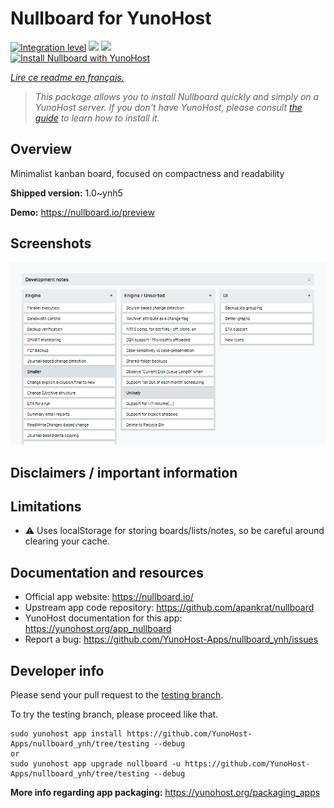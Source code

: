 <!--
N.B.: This README was automatically generated by https://github.com/YunoHost/apps/tree/master/tools/README-generator
It shall NOT be edited by hand.
-->

# Nullboard for YunoHost

[![Integration level](https://dash.yunohost.org/integration/nullboard.svg)](https://dash.yunohost.org/appci/app/nullboard) ![](https://ci-apps.yunohost.org/ci/badges/nullboard.status.svg) ![](https://ci-apps.yunohost.org/ci/badges/nullboard.maintain.svg)  
[![Install Nullboard with YunoHost](https://install-app.yunohost.org/install-with-yunohost.svg)](https://install-app.yunohost.org/?app=nullboard)

*[Lire ce readme en français.](./README_fr.md)*

> *This package allows you to install Nullboard quickly and simply on a YunoHost server.
If you don't have YunoHost, please consult [the guide](https://yunohost.org/#/install) to learn how to install it.*

## Overview

Minimalist kanban board, focused on compactness and readability

**Shipped version:** 1.0~ynh5

**Demo:** https://nullboard.io/preview

## Screenshots

![](./doc/screenshots/screenshot.png)

## Disclaimers / important information

## Limitations

* :warning: Uses localStorage for storing boards/lists/notes, so be careful around clearing your cache.

## Documentation and resources

* Official app website: https://nullboard.io/
* Upstream app code repository: https://github.com/apankrat/nullboard
* YunoHost documentation for this app: https://yunohost.org/app_nullboard
* Report a bug: https://github.com/YunoHost-Apps/nullboard_ynh/issues

## Developer info

Please send your pull request to the [testing branch](https://github.com/YunoHost-Apps/nullboard_ynh/tree/testing).

To try the testing branch, please proceed like that.
```
sudo yunohost app install https://github.com/YunoHost-Apps/nullboard_ynh/tree/testing --debug
or
sudo yunohost app upgrade nullboard -u https://github.com/YunoHost-Apps/nullboard_ynh/tree/testing --debug
```

**More info regarding app packaging:** https://yunohost.org/packaging_apps